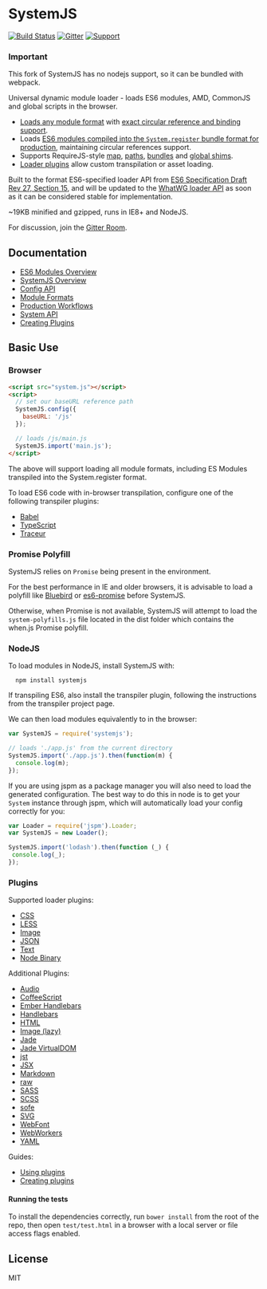 SystemJS
========

[![Build Status][travis-image]][travis-url]
[![Gitter](https://badges.gitter.im/Join%20Chat.svg)](https://gitter.im/systemjs/systemjs?utm_source=badge&utm_medium=badge&utm_campaign=pr-badge&utm_content=badge) 
[![Support](https://supporterhq.com/api/b/33df4abbec4d39260f49015d2457eafe/SystemJS)](https://supporterhq.com/support/33df4abbec4d39260f49015d2457eafe/SystemJS)

### Important
This fork of SystemJS has no nodejs support, so it can be bundled with webpack.

Universal dynamic module loader - loads ES6 modules, AMD, CommonJS and global scripts in the browser.

* [Loads any module format](docs/module-formats.md) with [exact circular reference and binding support](https://github.com/ModuleLoader/es6-module-loader/blob/v0.17.0/docs/circular-references-bindings.md).
* Loads [ES6 modules compiled into the `System.register` bundle format for production](docs/production-workflows.md), maintaining circular references support.
* Supports RequireJS-style [map](docs/overview.md#map-config), [paths](https://github.com/ModuleLoader/es6-module-loader/blob/master/docs/loader-config.md#paths-implementation), [bundles](docs/production-workflows.md#bundle-extension) and [global shims](docs/module-formats.md#shim-dependencies).
* [Loader plugins](docs/overview.md#plugin-loaders) allow custom transpilation or asset loading.

Built to the format ES6-specified loader API from [ES6 Specification Draft Rev 27, Section 15](http://wiki.ecmascript.org/doku.php?id=harmony:specification_drafts#august_24_2014_draft_rev_27),
and will be updated to the [WhatWG loader API](https://whatwg.github.io/loader/) as soon as it can be considered stable for implementation.

~19KB minified and gzipped, runs in IE8+ and NodeJS.

For discussion, join the [Gitter Room](https://gitter.im/systemjs/systemjs).

Documentation
---

* [ES6 Modules Overview](docs/es6-modules-overview.md)
* [SystemJS Overview](docs/overview.md)
* [Config API](docs/config-api.md)
* [Module Formats](docs/module-formats.md)
* [Production Workflows](docs/production-workflows.md)
* [System API](docs/system-api.md)
* [Creating Plugins](docs/creating-plugins.md)

Basic Use
---

### Browser

```html
<script src="system.js"></script>
<script>
  // set our baseURL reference path
  SystemJS.config({
    baseURL: '/js'
  });

  // loads /js/main.js
  SystemJS.import('main.js');
</script>
```

The above will support loading all module formats, including ES Modules transpiled into the System.register format.

To load ES6 code with in-browser transpilation, configure one of the following transpiler plugins:

* [Babel](https://github.com/systemjs/plugin-babel)
* [TypeScript](https://github.com/frankwallis/plugin-typescript)
* [Traceur](http://github.com/systemjs/plugin-traceur)

### Promise Polyfill

SystemJS relies on `Promise` being present in the environment.

For the best performance in IE and older browsers, it is advisable to load a polyfill like [Bluebird](https://github.com/petkaantonov/bluebird) or [es6-promise](https://github.com/stefanpenner/es6-promise) before SystemJS.

Otherwise, when Promise is not available, SystemJS will attempt to load the `system-polyfills.js` file located in the dist folder which contains the when.js Promise polyfill.

### NodeJS

To load modules in NodeJS, install SystemJS with:

```
  npm install systemjs
```

If transpiling ES6, also install the transpiler plugin, following the instructions from the transpiler project page.

We can then load modules equivalently to in the browser:

```javascript
var SystemJS = require('systemjs');

// loads './app.js' from the current directory
SystemJS.import('./app.js').then(function(m) {
  console.log(m);
});
```

If you are using jspm as a package manager you will also need to load the generated configuration.
The best way to do this in node is to get your `System` instance through jspm, which will automatically load your config correctly for you:

```js
var Loader = require('jspm').Loader;
var SystemJS = new Loader();

SystemJS.import('lodash').then(function (_) {
 console.log(_);
});
```

### Plugins

Supported loader plugins:

* [CSS](https://github.com/systemjs/plugin-css)
* [LESS](https://github.com/systemjs/plugin-less)
* [Image](https://github.com/systemjs/plugin-image)
* [JSON](https://github.com/systemjs/plugin-json)
* [Text](https://github.com/systemjs/plugin-text)
* [Node Binary](https://github.com/systemjs/plugin-node-binary)

Additional Plugins:

* [Audio](https://github.com/ozsay/plugin-audio)
* [CoffeeScript](https://github.com/forresto/plugin-coffee)
* [Ember Handlebars](https://github.com/n-fuse/plugin-ember-hbs)
* [Handlebars](https://github.com/davis/plugin-hbs)
* [HTML](https://github.com/Hypercubed/systemjs-plugin-html/)
* [Image (lazy)](https://github.com/laurentgoudet/plugin-lazyimage)
* [Jade](https://github.com/johnsoftek/plugin-jade)
* [Jade VirtualDOM](https://github.com/WorldMaker/system-jade-virtualdom)
* [jst](https://github.com/podio/plugin-jst)
* [JSX](https://github.com/floatdrop/plugin-jsx)
* [Markdown](https://github.com/guybedford/plugin-md)
* [raw](https://github.com/matthewbauer/plugin-raw)
* [SASS](https://github.com/screendriver/plugin-sass)
* [SCSS](https://github.com/kevcjones/plugin-scss)
* [sofe](https://github.com/CanopyTax/sofe)
* [SVG](https://github.com/vuzonp/systemjs-plugin-svg)
* [WebFont](https://github.com/guybedford/plugin-font)
* [WebWorkers](https://github.com/casperlamboo/plugin-worker)
* [YAML](https://github.com/tb/plugin-yaml)

Guides:

* [Using plugins](docs/overview.md#plugin-loaders)
* [Creating plugins](docs/creating-plugins.md)

#### Running the tests

To install the dependencies correctly, run `bower install` from the root of the repo, then open `test/test.html` in a browser with a local server
or file access flags enabled.

License
---

MIT

[travis-url]: https://travis-ci.org/systemjs/systemjs
[travis-image]: https://travis-ci.org/systemjs/systemjs.svg?branch=master
